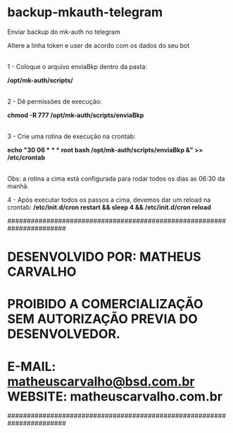 # backup-mkauth-telegram
Enviar backup do mk-auth no telegram

Altere a linha token e user de acordo com os dados do seu bot

<br>1 - Coloque o arquivo enviaBkp dentro da pasta:</br>
<p><b>/opt/mk-auth/scripts/</b></p>

<br>2 - Dê permissões de execução: </br>
<p><b>chmod -R 777 /opt/mk-auth/scripts/enviaBkp</b></p>

<br>3 - Crie uma rotina de execução na crontab:</br>
<p><b>echo "30 06 * * * root bash /opt/mk-auth/scripts/enviaBkp &" >> /etc/crontab</b></p>


<br>Obs: a rotina a cima está configurada para rodar todos os dias as 06:30 da manhã.</br>


4 - Após executar todos os passos a cima, devemos dar um reload na crontab: <b>/etc/init.d/cron restart && sleep 4 &&  /etc/init.d/cron reload</b>


#######################################################################
# DESENVOLVIDO POR: MATHEUS CARVALHO                                  #
# PROIBIDO A COMERCIALIZAÇÃO SEM AUTORIZAÇÃO PREVIA DO DESENVOLVEDOR. #
# E-MAIL: matheuscarvalho@bsd.com.br WEBSITE: matheuscarvalho.com.br  #
#######################################################################
